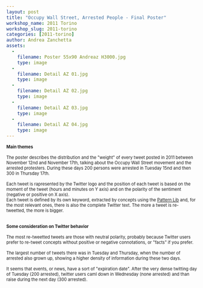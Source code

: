 ```yaml
---
layout: post
title: "Occupy Wall Street, Arrested People - Final Poster"
workshop_name: 2011 Torino
workshop_slug: 2011-torino
categories: [2011-torino]
author: Andrea Zanchetta
assets:
  -
    filename: Poster 55x90 Andreaz H3000.jpg
    type: image
  -
    filename: Detail AZ 01.jpg
    type: image
  -
    filename: Detail AZ 02.jpg
    type: image
  -
    filename: Detail AZ 03.jpg
    type: image
  -
    filename: Detail AZ 04.jpg
    type: image
---
```

<div><b><font class="Apple-style-span" style="font-size: 0.8em; ">Main themes</font></b></div><div><font class="Apple-style-span" style="font-size: 0.8em; "><br /></font></div><font class="Apple-style-span" style="font-size: 0.8em; ">The poster describes the distribution and the "weight" of every tweet posted in 2011 between November 12nd and November 17th, talking about the Occupy Wall Street movement and the arrested protesters. During these days 200 persons&nbsp;were arrested&nbsp;in Tuesday 15nd and then 300 in Thursday 17th.</font><div><font class="Apple-style-span" style="font-size: 0.8em; "><br /></font></div><div><font class="Apple-style-span" style="font-size: 0.8em; ">Each tweet is rapresented by the Twitter logo and the position of each tweet is based on the moment of the tweet&nbsp;(hours and minutes on Y axis) and on the polarity of the sentiment (negative or positive on X axis).</font></div><div><font class="Apple-style-span" style="font-size: 0.8em; ">Each tweet is defined by its own keyword, extracted by concepts using the&nbsp;<a href="http://www.clips.ua.ac.be/pages/pattern">Pattern Lib</a>&nbsp;and, for the most relevant ones, there is also the complete Twitter text. The more a tweet is re-tweetted, the more is bigger.</font></div><div><font class="Apple-style-span" style="font-size: 0.8em; "><br /></font></div><div><font class="Apple-style-span" style="font-size: 0.8em; "><br /></font></div><div><b><font class="Apple-style-span" style="font-size: 0.8em; ">Some consideration on Twitter behavior</font></b></div><div><font class="Apple-style-span" style="font-size: 0.8em; "><br /></font></div><div><font class="Apple-style-span" style="font-size: 0.8em; ">The most re-tweetted tweets are those with neutral polarity, probably because Twitter users prefer to re-tweet concepts without positive or negative connotations, or "facts" if you prefer.</font></div><div><font class="Apple-style-span" style="font-size: 0.8em; "><br /></font></div><div><font class="Apple-style-span" style="font-size: 0.8em; ">The largest number of tweets there was in Tuesday and Thursday, when the number of arrested also grown up, showing a higher density of information during these two days.</font></div><div><font class="Apple-style-span" style="font-size: 0.8em; "><br /></font></div><div><font class="Apple-style-span" style="font-size: 0.8em; ">It seems that events, or news, have a sort of "expiration date". After the very dense twitting day of Tuesday (200 arrested), twitter users caml down in Wednesday (none arrested) and than raise during the next day (300 arrested).</font></div>
